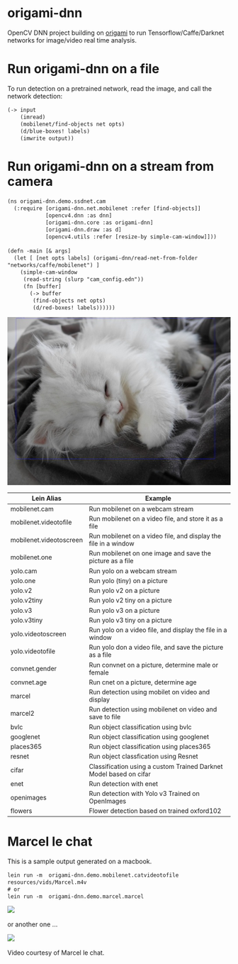 # origami-dnn

OpenCV DNN project building on [origami](https://github.com/hellonico/origami) to run Tensorflow/Caffe/Darknet networks for image/video real time analysis.

# Run origami-dnn on a file 

To run detection on a pretrained network, read the image, and call the network detection:

```
(-> input
    (imread)
    (mobilenet/find-objects net opts)
    (d/blue-boxes! labels)
    (imwrite output))
```

# Run origami-dnn on a stream from camera

```
(ns origami-dnn.demo.ssdnet.cam
  (:require [origami-dnn.net.mobilenet :refer [find-objects]]
            [opencv4.dnn :as dnn]
            [origami-dnn.core :as origami-dnn]
            [origami-dnn.draw :as d]
            [opencv4.utils :refer [resize-by simple-cam-window]]))

(defn -main [& args]
  (let [ [net opts labels] (origami-dnn/read-net-from-folder "networks/caffe/mobilenet") ]
    (simple-cam-window
     (read-string (slurp "cam_config.edn"))
     (fn [buffer]
       (-> buffer 
        (find-objects net opts) 
        (d/red-boxes! labels))))))
```



![doc/detected.jpg](doc/detected.jpg)

| Lein Alias           | Example                                                      |
| -------------------- | ------------------------------------------------------------ |
| mobilenet.cam           | Run mobilenet on a webcam stream                    |
| mobilenet.videotofile   | Run mobilenet on a video file, and store it as a file  |
| mobilenet.videotoscreen | Run mobilenet on a video file, and display the file in a window |
| mobilenet.one           | Run mobilenet on one image and save the picture as a file |
| yolo.cam             | Run yolo on a webcam stream                                  |
| yolo.one             | Run yolo (tiny) on a picture                                 |
| yolo.v2              | Run yolo v2 on a picture                                     |
| yolo.v2tiny          | Run yolo v2 tiny on a picture                                |
| yolo.v3              | Run yolo v3 on a picture                                     |
| yolo.v3tiny          | Run yolo v3 tiny on a picture                                |
| yolo.videotoscreen   | Run yolo on a video file, and display the file in a window   |
| yolo.videotofile     | Run yolo don a video file, and save the picture as a file    |
| convnet.gender   | Run convnet on a picture, determine male or female |
| convnet.age | Run cnet on a picture, determine age                      |
| marcel | Run detection using mobilet on video and display |
| marcel2 | Run detection using mobilenet on video and save to file |
| bvlc | Run object classification using bvlc |
| googlenet | Run object classification using googlenet |
| places365 | Run object classification using places365 |
| resnet | Run object classfication using Resnet |
| cifar | Classification using a custom Trained Darknet Model based on cifar |
| enet | Run detection with enet |
| openimages | Run detection with Yolo v3 Trained on OpenImages |
| flowers | Flower detection based on trained oxford102 |

# Marcel le chat

This is a sample output generated on a macbook.

```
lein run -m  origami-dnn.demo.mobilenet.catvideotofile resources/vids/Marcel.m4v
# or 
lein run -m  origami-dnn.demo.marcel.marcel
```

![](doc/marcel.gif)

or another one ...

![](doc/marcel2.gif)

Video courtesy of Marcel le chat.
